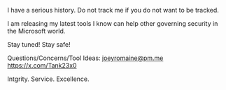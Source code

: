 I have a serious history. Do not track me if you do not want to be tracked.

I am releasing my latest tools I know can help other governing security in the Microsoft world. 

Stay tuned! Stay safe!


Questions/Concerns/Tool Ideas: 
joeyromaine@pm.me
https://x.com/Tank23x0

Intgrity. Service. Excellence.
